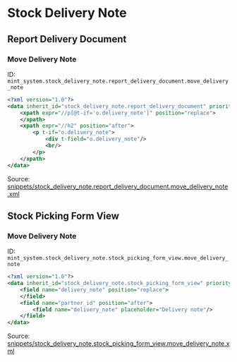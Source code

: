 # Stock Delivery Note
## Report Delivery Document  
### Move Delivery Note  
ID: `mint_system.stock_delivery_note.report_delivery_document.move_delivery_note`  
```xml
<?xml version="1.0"?>
<data inherit_id="stock_delivery_note.report_delivery_document" priority="50">
    <xpath expr="//p[@t-if='o.delivery_note']" position="replace">
    </xpath>
    <xpath expr="//h2" position="after">
        <p t-if="o.delivery_note">
            <div t-field="o.delivery_note"/>
            <br/>
        </p>
    </xpath>
</data>

```
Source: [snippets/stock_delivery_note.report_delivery_document.move_delivery_note.xml](https://github.com/Mint-System/Odoo-Build/tree/16.0/snippets/stock_delivery_note.report_delivery_document.move_delivery_note.xml)

## Stock Picking Form View  
### Move Delivery Note  
ID: `mint_system.stock_delivery_note.stock_picking_form_view.move_delivery_note`  
```xml
<?xml version="1.0"?>
<data inherit_id="stock_delivery_note.stock_picking_form_view" priority="50">
    <field name="delivery_note" position="replace">
    </field>
    <field name="partner_id" position="after">
        <field name="delivery_note" placeholder="Delivery note"/>
    </field>
</data>

```
Source: [snippets/stock_delivery_note.stock_picking_form_view.move_delivery_note.xml](https://github.com/Mint-System/Odoo-Build/tree/16.0/snippets/stock_delivery_note.stock_picking_form_view.move_delivery_note.xml)

